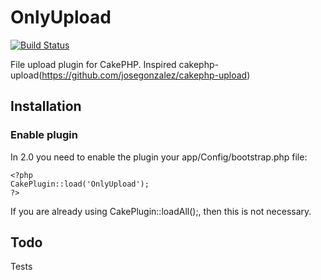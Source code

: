 # OnlyUpload

[![Build Status](https://travis-ci.org/tsmsogn/OnlyUpload.svg)](https://travis-ci.org/tsmsogn/OnlyUpload)

File upload plugin for CakePHP. Inspired cakephp-upload(https://github.com/josegonzalez/cakephp-upload)

## Installation

### Enable plugin

In 2.0 you need to enable the plugin your app/Config/bootstrap.php file:

```
<?php
CakePlugin::load('OnlyUpload');
?>
```

If you are already using CakePlugin::loadAll();, then this is not necessary.

## Todo

Tests